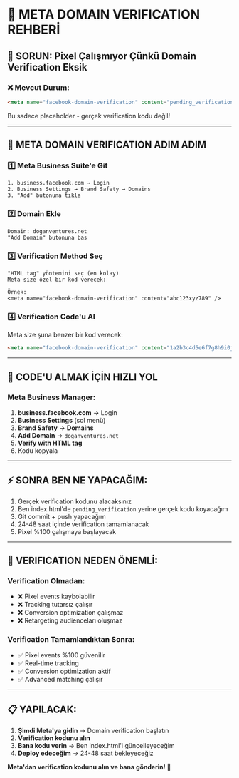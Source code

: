 # 🔐 META DOMAIN VERIFICATION REHBERİ

## 🚨 SORUN: Pixel Çalışmıyor Çünkü Domain Verification Eksik

### ❌ **Mevcut Durum:**
```html
<meta name="facebook-domain-verification" content="pending_verification" />
```
Bu sadece placeholder - gerçek verification kodu değil!

---

## 🎯 **META DOMAIN VERIFICATION ADIM ADIM**

### 1️⃣ **Meta Business Suite'e Git**
```
1. business.facebook.com → Login
2. Business Settings → Brand Safety → Domains
3. "Add" butonuna tıkla
```

### 2️⃣ **Domain Ekle**
```
Domain: doganventures.net
"Add Domain" butonuna bas
```

### 3️⃣ **Verification Method Seç**
```
"HTML tag" yöntemini seç (en kolay)
Meta size özel bir kod verecek:

Örnek:
<meta name="facebook-domain-verification" content="abc123xyz789" />
```

### 4️⃣ **Verification Code'u Al**
Meta size şuna benzer bir kod verecek:
```html
<meta name="facebook-domain-verification" content="1a2b3c4d5e6f7g8h9i0j" />
```

---

## 🔧 **CODE'U ALMAK İÇİN HIZLI YOL**

### Meta Business Manager:
1. **business.facebook.com** → Login
2. **Business Settings** (sol menü)
3. **Brand Safety** → **Domains**
4. **Add Domain** → `doganventures.net`
5. **Verify with HTML tag**
6. Kodu kopyala

---

## ⚡ **SONRA BEN NE YAPACAĞIM:**

1. Gerçek verification kodunu alacaksınız
2. Ben index.html'de `pending_verification` yerine gerçek kodu koyacağım
3. Git commit + push yapacağım
4. 24-48 saat içinde verification tamamlanacak
5. Pixel %100 çalışmaya başlayacak

---

## 🎯 **VERIFICATION NEDEN ÖNEMLİ:**

### Verification Olmadan:
- ❌ Pixel events kaybolabilir
- ❌ Tracking tutarsız çalışır
- ❌ Conversion optimization çalışmaz
- ❌ Retargeting audienceları oluşmaz

### Verification Tamamlandıktan Sonra:
- ✅ Pixel events %100 güvenilir
- ✅ Real-time tracking
- ✅ Conversion optimization aktif
- ✅ Advanced matching çalışır

---

## 📋 **YAPILACAK:**

1. **Şimdi Meta'ya gidin** → Domain verification başlatın
2. **Verification kodunu alın** 
3. **Bana kodu verin** → Ben index.html'i güncelleyeceğim
4. **Deploy edeceğim** → 24-48 saat bekleyeceğiz

**Meta'dan verification kodunu alın ve bana gönderin! 🚀**
